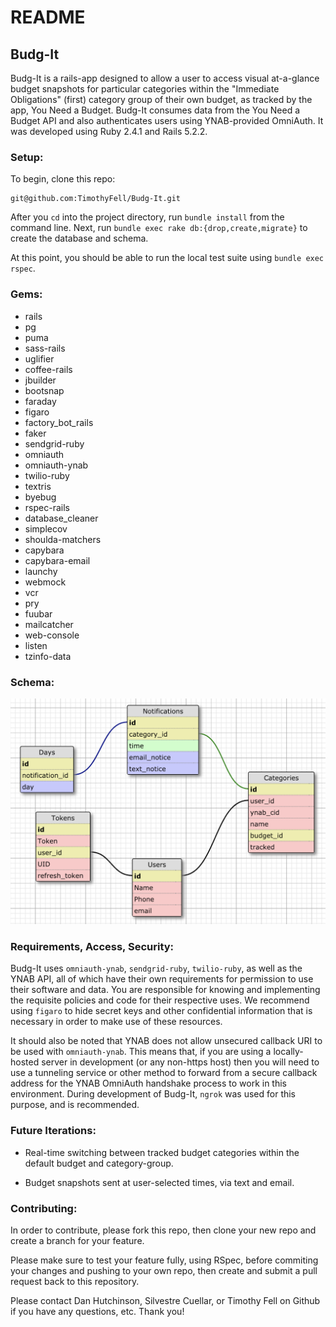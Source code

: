 # README
## Budg-It

Budg-It is a rails-app designed to allow a user to access visual at-a-glance budget snapshots for particular categories within the "Immediate Obligations" (first) category group of their own budget, as tracked by the app, You Need a Budget. Budg-It consumes data from the You Need a Budget API and also authenticates users using YNAB-provided OmniAuth. It was developed using Ruby 2.4.1 and Rails 5.2.2.

### Setup:

To begin, clone this repo:

```
git@github.com:TimothyFell/Budg-It.git
```
After you `cd` into the project directory, run `bundle install` from the command line.
Next, run `bundle exec rake db:{drop,create,migrate}` to create the database and schema.

At this point, you should be able to run the local test suite using `bundle exec rspec`.

### Gems:

- rails
- pg
- puma
- sass-rails
- uglifier
- coffee-rails
- jbuilder
- bootsnap
- faraday
- figaro
- factory_bot_rails
- faker
- sendgrid-ruby
- omniauth
- omniauth-ynab
- twilio-ruby
- textris
- byebug
- rspec-rails
- database_cleaner
- simplecov
- shoulda-matchers
- capybara
- capybara-email
- launchy
- webmock
- vcr
- pry
- fuubar
- mailcatcher
- web-console
- listen
- tzinfo-data

### Schema:

![Schema Diagram](./schema_diagram.png)

### Requirements, Access, Security:

Budg-It uses `omniauth-ynab`, `sendgrid-ruby`, `twilio-ruby`, as well as the YNAB API, all of which have their own requirements for permission to use their software and data. You are responsible for knowing and implementing the requisite policies and code for their respective uses. We recommend using `figaro` to hide secret keys and other confidential information that is necessary in order to make use of these resources.

It should also be noted that YNAB does not allow unsecured callback URI to be used with `omniauth-ynab`. This means that, if you are using a locally-hosted server in development (or any non-https host) then you will need to use a tunneling service or other method to forward from a secure callback address for the YNAB OmniAuth handshake process to work in this environment. During development of Budg-It, `ngrok` was used for this purpose, and is recommended.

### Future Iterations:

- Real-time switching between tracked budget categories within the default budget and category-group.

-	Budget snapshots sent at user-selected times, via text and email.

### Contributing:

In order to contribute, please fork this repo, then clone your new repo and create a branch for your feature.

Please make sure to test your feature fully, using RSpec, before commiting your changes and pushing to your own repo, then create and submit a pull request back to this repository.

Please contact Dan Hutchinson, Silvestre Cuellar, or Timothy Fell on Github if you have any questions, etc. Thank you!



